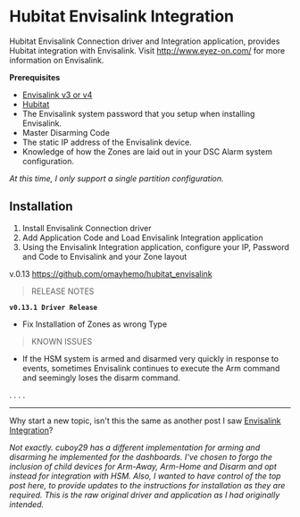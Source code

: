 # Hubitat Envisalink Integration

Hubitat Envisalink Connection driver and Integration application, provides Hubitat integration with Envisalink.
Visit http://www.eyez-on.com/ for more information on Envisalink.

**Prerequisites**

* [Envisalink v3 or v4](https://github.com/omayhemo/hubitat_envisalink/blob/master/www.eyez-on.com)
* [Hubitat](https://github.com/omayhemo/hubitat_envisalink/blob/master/www.hubitat.com)
* The Envisalink system password that you setup when installing Envisalink. 
* Master Disarming Code
* The static IP address of the Envisalink device.
* Knowledge of how the Zones are laid out in your DSC Alarm system configuration. 

_At this time, I only support a single partition configuration._

## Installation

1. Install Envisalink Connection driver
2. Add Application Code and Load Envisalink Integration application
3. Using the Envisalink Integration application, configure your IP, Password and Code to Envisalink and your Zone layout

v.0.13
https://github.com/omayhemo/hubitat_envisalink

> RELEASE NOTES

**`v0.13.1 Driver Release`**

* Fix Installation of Zones as wrong Type


> KNOWN ISSUES

* If the HSM system is armed and disarmed very quickly in response to events, sometimes Envisalink continues to execute the Arm command and seemingly loses the disarm command.

.
.
.
.
_____________
Why start a new topic, isn't this the same as another post I saw [Envisalink Integration](https://community.hubitat.com/t/envisalink-integration/3114/4)?

_Not exactly.  cuboy29 has a different implementation for arming and disarming he implemented for the dashboards.  I've chosen to forgo the inclusion of child devices for Arm-Away, Arm-Home and Disarm and opt instead for integration with HSM.  Also, I wanted to have control of the top post here, to provide updates to the instructions for installation as they are required. This is the raw original driver and application as I had originally intended._
